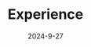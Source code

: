 ---
title: 'Experience'
date: 2024-9-27
type: landing

design:
  spacing: '5rem'

# Note: `username` refers to the user's folder name in `content/authors/`

# Page sections
sections:
  - block: resume-experience
    content:
      username: admin
    design:
      # Hugo date format
      date_format: 'January 2006'
      # Education or Experience section first?
      is_education_first: ture
  - block: resume-skills
    content:
      title: Skills
      username: admin
    design:
      show_skill_percentage: false
  - block: resume-awards
    content:
      title: Awards
      username: admin
---